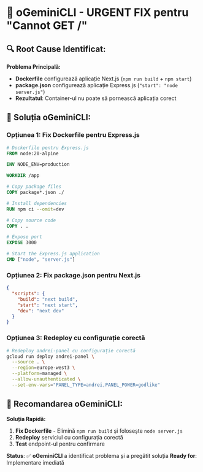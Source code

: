 # 🚨 oGeminiCLI - URGENT FIX pentru "Cannot GET /"

## 🔍 **Root Cause Identificat:**

**Problema Principală:**
- **Dockerfile** configurează aplicație Next.js (`npm run build` + `npm start`)
- **package.json** configurează aplicație Express.js (`"start": "node server.js"`)
- **Rezultatul**: Container-ul nu poate să pornească aplicația corect

## 🔧 **Soluția oGeminiCLI:**

### **Opțiunea 1: Fix Dockerfile pentru Express.js**
```dockerfile
# Dockerfile pentru Express.js
FROM node:20-alpine

ENV NODE_ENV=production

WORKDIR /app

# Copy package files
COPY package*.json ./

# Install dependencies
RUN npm ci --omit=dev

# Copy source code
COPY . .

# Expose port
EXPOSE 3000

# Start the Express.js application
CMD ["node", "server.js"]
```

### **Opțiunea 2: Fix package.json pentru Next.js**
```json
{
  "scripts": {
    "build": "next build",
    "start": "next start",
    "dev": "next dev"
  }
}
```

### **Opțiunea 3: Redeploy cu configurație corectă**
```bash
# Redeploy andrei-panel cu configurație corectă
gcloud run deploy andrei-panel \
  --source . \
  --region=europe-west3 \
  --platform=managed \
  --allow-unauthenticated \
  --set-env-vars="PANEL_TYPE=andrei,PANEL_POWER=godlike"
```

## 🎯 **Recomandarea oGeminiCLI:**

**Soluția Rapidă:**
1. **Fix Dockerfile** - Elimină `npm run build` și folosește `node server.js`
2. **Redeploy** serviciul cu configurația corectă
3. **Test** endpoint-ul pentru confirmare

**Status**: ✅ **oGeminiCLI** a identificat problema și a pregătit soluția
**Ready for**: Implementare imediată
